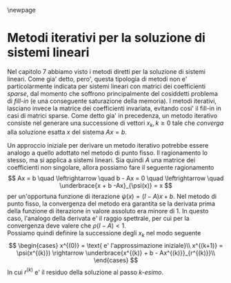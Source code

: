 \newpage
# Metodi iterativi per la soluzione di sistemi lineari
Nel capitolo 7 abbiamo visto i metodi diretti per la soluzione di sistemi lineari. Come gia' detto,
pero', questa tipologia di metodi non e' particolarmente indicata per sistemi lineari con matrici
dei coefficienti *sparse*, dal momento che soffrono principalmente del cosiddetti problema di
*fill-in* (e una conseguente saturazione della memoria). I metodi iterativi, lasciano invece la
matrice dei coefficienti invariata, evitando cosi' il fill-in in casi di matrici sparse.
Come detto gia' in precedenza, un metodo iterativo consiste nel generare una successione di vettori
$x_k, k \geq 0$ tale che *converga* alla soluzione esatta $x$ del sistema $Ax=b$.

Un approccio iniziale per derivare un metodo iterativo potrebbe essere analogo a quello adottato nel
metodo di punto fisso. Il ragionamento lo stesso, ma si applica a sistemi lineari. Sia quindi $A$
una matrice dei coefficienti non singolare, allora possiamo fare il seguente ragionamento
$$
Ax = b \quad \leftrightarrow \quad b - Ax = 0 \quad \leftrightarrow \quad 
\underbrace{x + b -Ax}_{\psi(x)} = x
$$
per un'opportuna funzione di iterazione $\psi(x) = (I-A)x + b$. Nel metodo di punto fisso, la
convergenza del metodo era garantita se la derivata prima della funzione di iterazione in valore
assoluto era minore di 1. In questo caso, l'analogo della derivata e' il raggio spettrale, per cui
per la convergenza deve valere che $\rho(I - A) < 1$.  
Possiamo quindi definire la successione degli $x_k$ nel modo seguente
$$
\begin{cases}
    x^{(0)} = \text{ e' l'approssimazione iniziale}\\
    x^{(k+1)} = \psi(x^{(k)}) \rightarrow  \underbrace{x^{(k)} + b - Ax^{(k)}}_{r^{(k)}}\\
\end{cases}
$$
In cui $r^{(k)}$ e' il residuo della soluzione al passo *k-esimo*. 
